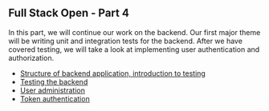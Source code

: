 ## Full Stack Open - Part 4
In this part, we will continue our work on the backend. Our first major theme will be writing unit and integration tests for the backend. After we have covered testing, we will take a look at implementing user authentication and authorization.

- <a href='https://fullstackopen.com/en/part4/structure_of_backend_application_introduction_to_testing' target='_blank'>Structure of backend application, introduction to testing</a>
-  <a href='https://fullstackopen.com/en/part4/testing_the_backend' target='_blank'>Testing the backend</a>
- <a href='https://fullstackopen.com/en/part4/user_administration' target='_blank'>User administration</a>
-  <a href='https://fullstackopen.com/en/part4/token_authentication' target='_blank'>Token authentication</a>

